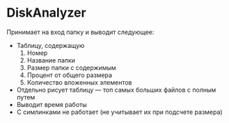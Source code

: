 # DiskAnalyzer

Принимает на вход папку и выводит следующее:
- Таблицу, содержащую
  1. Номер
  2. Название папки
  3. Размер папки с содержимым
  4. Процент от общего размера
  5. Количество вложенных элементов
- Отдельно рисует таблицу — топ самых больших файлов с полным путем
- Выводит время работы
- С симлинками не работает (не учитывает их при подсчете размера)
